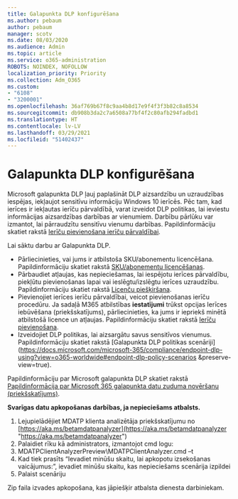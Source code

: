 ```yaml
---
title: Galapunkta DLP konfigurēšana
ms.author: pebaum
author: pebaum
manager: scotv
ms.date: 08/03/2020
ms.audience: Admin
ms.topic: article
ms.service: o365-administration
ROBOTS: NOINDEX, NOFOLLOW
localization_priority: Priority
ms.collection: Adm_O365
ms.custom:
- "6108"
- "3200001"
ms.openlocfilehash: 36af769b67f8c9aa4b8d17e9f4f3f3b82c8a8534
ms.sourcegitcommit: db908b3da2c7a6508a77bf4f2c80afb294fadbd1
ms.translationtype: HT
ms.contentlocale: lv-LV
ms.lasthandoff: 03/29/2021
ms.locfileid: "51402437"
---
```

# <a name="configure-endpoint-dlp"></a>Galapunkta DLP konfigurēšana

Microsoft galapunkta DLP ļauj paplašināt DLP aizsardzību un uzraudzības iespējas, iekļaujot sensitīvu informāciju Windows 10 ierīcēs. Pēc tam, kad ierīces ir iekļautas ierīču pārvaldībā, varat izveidot DLP politikas, lai ieviestu informācijas aizsardzības darbības ar vienumiem. Darbību pārlūku var izmantot, lai pārraudzītu sensitīvu vienumu darbības. Papildinformāciju skatiet rakstā [Ierīču pievienošana ierīču pārvaldībai](https://docs.microsoft.com/microsoft-365/compliance/endpoint-dlp-getting-started#onboarding-devices-into-device-management).  

Lai sāktu darbu ar Galapunkta DLP.

- Pārliecinieties, vai jums ir atbilstoša SKU/abonementu licencēšana. Papildinformāciju skatiet rakstā [SKU/abonementu licencēšanas](https://docs.microsoft.com/microsoft-365/compliance/endpoint-dlp-getting-started#skusubscriptions-licensing).
- Pārbaudiet atļaujas, kas nepieciešamas, lai iespējotu ierīces pārvaldību, piekļūtu pievienošanas lapai vai ieslēgtu/izslēgtu ierīces uzraudzību. Papildinformāciju skatiet rakstā [Licenču piešķiršana](https://docs.microsoft.com/microsoft-365/compliance/endpoint-dlp-getting-started#permissions).
- Pievienojiet ierīces ierīču pārvaldībai, veicot pievienošanas ierīču procedūru. Ja sadaļā M365 atbilstības **iestatījumi** trūkst opcijas Ierīces iebūvēšana (priekšskatījums), pārliecinieties, ka jums ir iepriekš minētā atbilstošā licence un atļaujas. Papildinformāciju skatiet rakstā [Ierīču pievienošana](https://docs.microsoft.com/microsoft-365/compliance/endpoint-dlp-getting-started#onboarding-devices). 
- Izveidojiet DLP politikas, lai aizsargātu savus sensitīvos vienumus. Papildinformāciju skatiet rakstā [Galapunkta DLP politikas scenāriji](https://docs.microsoft.com/microsoft-365/compliance/endpoint-dlp-using?view=o365-worldwide#endpoint-dlp-policy-scenarios &preserve-view=true).

Papildinformāciju par Microsoft galapunkta DLP skatiet rakstā [Papildinformācija par Microsoft 365 galapunkta datu zuduma novēršanu (priekšskatījums)](https://docs.microsoft.com/microsoft-365/compliance/endpoint-dlp-learn-about).

**Svarīgas datu apkopošanas darbības, ja nepieciešams atbalsts.**

1. Lejupielādējiet MDATP klienta analizētāja priekšskatījumu no [https://aka.ms/betamdatpanalyzer](https://aka.ms/betamdatpanalyzer "https://aka.ms/betamdatpanalyzer")
2. Palaidiet rīku kā administrators, izmantojot cmd logu:
3. MDATPClientAnalyzerPreview\MDATPClientAnalyzer.cmd –t
4. Kad tiek prasīts “Ievadiet minūšu skaitu, lai apkopotu izsekošanas vaicājumus:”, ievadiet minūšu skaitu, kas nepieciešams scenārija izpildei
5. Palaist scenāriju

Zip faila izvades apkopošana, kas jāpiešķir atbalsta dienesta darbiniekam.
